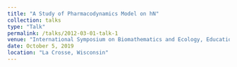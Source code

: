 ```yaml
---
title: "A Study of Pharmacodynamics Model on hN"
collection: talks
type: "Talk"
permalink: /talks/2012-03-01-talk-1
venue: "International Symposium on Biomathematics and Ecology, Education and Research, University of Wisconsin."
date: October 5, 2019
location: "La Crosse, Wisconsin"
---
```



